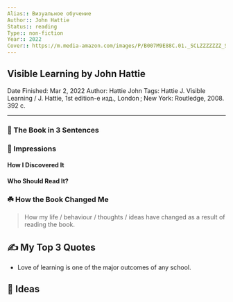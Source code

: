 ```yaml
---
Alias:: Визуальное обучение
Author:: John Hattie
Status:: reading
Type:: non-fiction
Year:: 2022
Cover:: https://m.media-amazon.com/images/P/B007M9E88C.01._SCLZZZZZZZ_SX500_.jpg
---
```

## Visible Learning by John Hattie

Date Finished: Mar 2, 2022
Author: Hattie John
Tags:
Hattie J. Visible Learning / J. Hattie, 1st edition-е изд., London ; New York: Routledge, 2008. 392 c.

---

### 🚀 The Book in 3 Sentences

### 🎨 Impressions

#### How I Discovered It

#### Who Should Read It?

### ☘️ How the Book Changed Me

> How my life / behaviour / thoughts / ideas have changed as a result of reading the book.

## ✍️ My Top 3 Quotes
- Love of learning is one of the major outcomes of any school.
## 📒 Ideas
